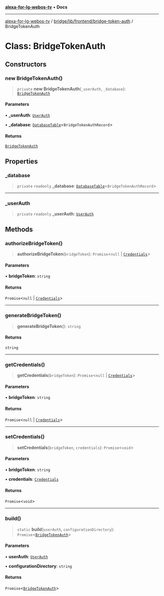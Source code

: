 [**alexa-for-lg-webos-tv**](../../../../../README.md) • **Docs**

***

[alexa-for-lg-webos-tv](../../../../../modules.md) / [bridge/lib/frontend/bridge-token-auth](../README.md) / BridgeTokenAuth

# Class: BridgeTokenAuth

## Constructors

### new BridgeTokenAuth()

> `private` **new BridgeTokenAuth**(`_userAuth`, `_database`): [`BridgeTokenAuth`](BridgeTokenAuth.md)

#### Parameters

• **\_userAuth**: [`UserAuth`](../../user-auth/classes/UserAuth.md)

• **\_database**: [`DatabaseTable`](../../../database/classes/DatabaseTable.md)\<`BridgeTokenAuthRecord`\>

#### Returns

[`BridgeTokenAuth`](BridgeTokenAuth.md)

## Properties

### \_database

> `private` `readonly` **\_database**: [`DatabaseTable`](../../../database/classes/DatabaseTable.md)\<`BridgeTokenAuthRecord`\>

***

### \_userAuth

> `private` `readonly` **\_userAuth**: [`UserAuth`](../../user-auth/classes/UserAuth.md)

## Methods

### authorizeBridgeToken()

> **authorizeBridgeToken**(`bridgeToken`): `Promise`\<`null` \| [`Credentials`](../../credentials/interfaces/Credentials.md)\>

#### Parameters

• **bridgeToken**: `string`

#### Returns

`Promise`\<`null` \| [`Credentials`](../../credentials/interfaces/Credentials.md)\>

***

### generateBridgeToken()

> **generateBridgeToken**(): `string`

#### Returns

`string`

***

### getCredentials()

> **getCredentials**(`bridgeToken`): `Promise`\<`null` \| [`Credentials`](../../credentials/interfaces/Credentials.md)\>

#### Parameters

• **bridgeToken**: `string`

#### Returns

`Promise`\<`null` \| [`Credentials`](../../credentials/interfaces/Credentials.md)\>

***

### setCredentials()

> **setCredentials**(`bridgeToken`, `credentials`): `Promise`\<`void`\>

#### Parameters

• **bridgeToken**: `string`

• **credentials**: [`Credentials`](../../credentials/interfaces/Credentials.md)

#### Returns

`Promise`\<`void`\>

***

### build()

> `static` **build**(`userAuth`, `configurationDirectory`): `Promise`\<[`BridgeTokenAuth`](BridgeTokenAuth.md)\>

#### Parameters

• **userAuth**: [`UserAuth`](../../user-auth/classes/UserAuth.md)

• **configurationDirectory**: `string`

#### Returns

`Promise`\<[`BridgeTokenAuth`](BridgeTokenAuth.md)\>
